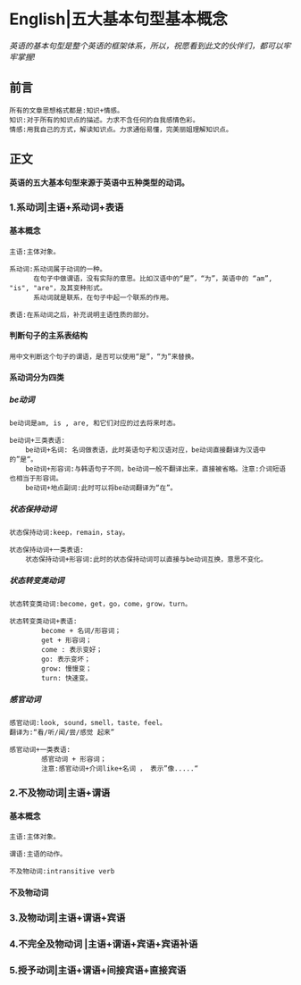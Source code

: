 # English|五大基本句型基本概念
*英语的基本句型是整个英语的框架体系，所以，祝愿看到此文的伙伴们，都可以牢牢掌握!*

## 前言
    所有的文章思想格式都是:知识+情感。
    知识:对于所有的知识点的描述。力求不含任何的自我感情色彩。
    情感:用我自己的方式，解读知识点。力求通俗易懂，完美丽姐理解知识点。

## 正文
**英语的五大基本句型来源于英语中五种类型的动词。**

### 1.系动词|主语+系动词+表语
#### 基本概念

    主语:主体对象。

    系动词:系动词属于动词的一种。
          在句子中做谓语，没有实际的意思。比如汉语中的“是”，“为”，英语中的 “am”, "is", "are"，及其变种形式。
          系动词就是联系，在句子中起一个联系的作用。
                
    表语:在系动词之后，补充说明主语性质的部分。

#### 判断句子的主系表结构
    用中文判断这个句子的谓语，是否可以使用“是”，“为”来替换。

#### 系动词分为四类

##### be动词
    be动词是am, is , are, 和它们对应的过去将来时态。

    be动词+三类表语:
        be动词+名词: 名词做表语，此时英语句子和汉语对应，be动词直接翻译为汉语中的”是“。
        be动词+形容词:与韩语句子不同，be动词一般不翻译出来，直接被省略。注意:介词短语也相当于形容词。
        be动词+地点副词:此时可以将be动词翻译为“在”。

##### 状态保持动词
    状态保持动词:keep，remain，stay。

    状态保持动词+一类表语:
        状态保持动词+形容词:此时的状态保持动词可以直接与be动词互换，意思不变化。

##### 状态转变类动词
    状态转变类动词:become，get，go，come，grow，turn。

    状态转变类动词+表语:
            become + 名词/形容词；
            get + 形容词；
            come : 表示变好；
            go: 表示变坏；
            grow: 慢慢变；
            turn: 快速变。


##### 感官动词
    感官动词:look, sound，smell，taste，feel。
    翻译为:“看/听/闻/尝/感觉 起来”

    感官动词+一类表语:
            感官动词 + 形容词；
            注意:感官动词+介词like+名词 ， 表示”像.....“


### 2.不及物动词|主语+谓语

#### 基本概念

    主语:主体对象。

    谓语:主语的动作。

    不及物动词:intransitive verb
        

#### 不及物动词
    







### 3.及物动词|主语+谓语+宾语






### 4.不完全及物动词 |主语+谓语+宾语+宾语补语







### 5.授予动词|主语+谓语+间接宾语+直接宾语

